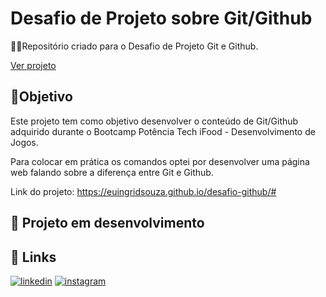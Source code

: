 # Desafio de Projeto sobre Git/Github
👩‍💻Repositório criado para o Desafio de Projeto Git e Github.

[Ver projeto](https://instagram.com/ingridcoelhoab.s?utm_source=qr&igshid=ZDExYjZkNGI0OA==)


## 🎯Objetivo
Este projeto tem como objetivo desenvolver o conteúdo de Git/Github adquirido durante o Bootcamp Potência Tech iFood - Desenvolvimento de Jogos.

Para colocar em prática os comandos optei por desenvolver uma página web falando sobre a diferença entre Git e Github.

Link do projeto: 
https://euingridsouza.github.io/desafio-github/#



## 🚧 Projeto em desenvolvimento 


## 🔗 Links
[![linkedin](https://img.shields.io/badge/linkedin-0A66C2?style=for-the-badge&logo=linkedin&logoColor=white)](https://www.linkedin.com/in/ingrid-coelho-de-abreu-de-souza?utm_source=share&utm_campaign=share_via&utm_content=profile&utm_medium=android_app)
[![instagram](https://img.shields.io/badge/instagram-833ab4?style=for-the-badge&logo=instagram&logoColor=white)](https://instagram.com/ingridcoelhoab.s?utm_source=qr&igshid=ZDExYjZkNGI0OA==)

